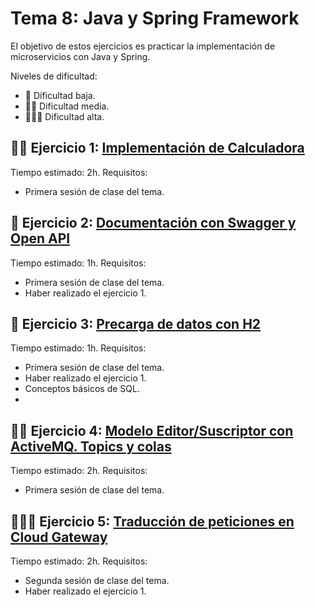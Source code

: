 Tema 8: Java y Spring Framework
=============================================

El objetivo de estos ejercicios es practicar la implementación de microservicios con Java y Spring.

Niveles de dificultad:
- 💙 Dificultad baja.
- 💙💙 Dificultad media.
- 💙💙💙 Dificultad alta.

## 💙💙 Ejercicio 1: [**Implementación de Calculadora**](https://github.com/UnirCs/DWFS-PER8408-2324/blob/master/Tema_8/00_Resources/Calculadora/Readme.md)

Tiempo estimado: 2h. Requisitos:

- Primera sesión de clase del tema.

## 💙 Ejercicio 2: [**Documentación con Swagger y Open API**](https://github.com/UnirCs/DWFS-PER8408-2324/blob/master/Tema_8/00_Resources/Swagger/Readme.md)

Tiempo estimado: 1h. Requisitos:

- Primera sesión de clase del tema.
- Haber realizado el ejercicio 1.

## 💙 Ejercicio 3: [**Precarga de datos con H2**](https://github.com/UnirCs/DWFS-PER8408-2324/blob/master/Tema_8/00_Resources/Precarga%20de%20datos%20en%20H2/Readme.md)

Tiempo estimado: 1h. Requisitos:

- Primera sesión de clase del tema.
- Haber realizado el ejercicio 1.
- Conceptos básicos de SQL.
- 
## 💙💙 Ejercicio 4: [**Modelo Editor/Suscriptor con ActiveMQ. Topics y colas**](https://github.com/UnirCs/DWFS-PER8408-2324/blob/master/Tema_8/00_Resources/EditorSuscriptor/Readme.md)

Tiempo estimado: 2h. Requisitos:

- Primera sesión de clase del tema.

## 💙💙💙 Ejercicio 5: [**Traducción de peticiones en Cloud Gateway**](https://github.com/UnirCs/DWFS-PER8408-2324/blob/master/Tema_8/00_Resources/Traduccion%20CW/Readme.md)

Tiempo estimado: 2h. Requisitos:

- Segunda sesión de clase del tema.
- Haber realizado el ejercicio 1.